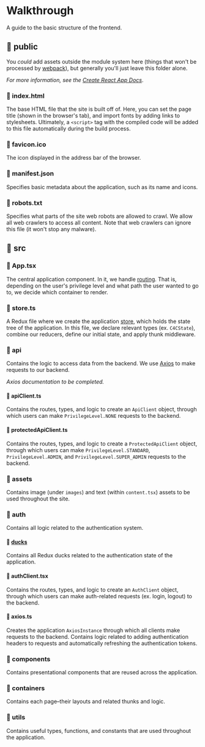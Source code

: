 # Walkthrough

A guide to the basic structure of the frontend.

## :file_folder: public

You _could_ add assets outside the module system here (things that won't be processed by 
[webpack](https://webpack.js.org/concepts/)), but generally you'll just leave this folder alone.

_For more information, see the 
[Create React App Docs](https://create-react-app.dev/docs/using-the-public-folder)_.

### :memo: index.html

The base HTML file that the site is built off of. Here, you can set the page title (shown in the 
browser's tab), and import fonts by adding links to stylesheets. Ultimately, a `<script>` tag with
the compiled code will be added to this file automatically during the build process.

### :memo: favicon.ico

The icon displayed in the address bar of the browser.

### :memo: manifest.json

Specifies basic metadata about the application, such as its name and icons.

### :memo: robots.txt

Specifies what parts of the site web robots are allowed to crawl. We allow all web crawlers to 
access all content. Note that web crawlers can ignore this file (it won't stop any malware).

## :file_folder: src

### :memo: App.tsx

The central application component. In it, we handle [routing](../frontend-guides/sftt-routing.md). 
That is, depending on the user's privilege level and what path the user wanted to go to, we decide 
which container to render.

### :memo: store.ts

A Redux file where we create the application [store](https://redux.js.org/api/store), which holds 
the state tree of the application. In this file, we declare relevant types (ex. `C4CState`), combine 
our reducers, define our initial state, and apply thunk middleware.

### :file_folder: api

Contains the logic to access data from the backend. We use 
[Axios](https://medium.com/@MinimalGhost/what-is-axios-js-and-why-should-i-care-7eb72b111dc0) to 
make requests to our backend.

_Axios documentation to be completed._

#### :memo: apiClient.ts

Contains the routes, types, and logic to create an `ApiClient` object, through which users can make 
`PrivilegeLevel.NONE` requests to the backend.

#### :memo: protectedApiClient.ts

Contains the routes, types, and logic to create a `ProtectedApiClient` object, through which users 
can make `PrivilegeLevel.STANDARD`, `PrivilegeLevel.ADMIN`, and `PrivilegeLevel.SUPER_ADMIN` 
requests to the backend.

### :file_folder: assets

Contains image (under `images`) and text (within `content.tsx`) assets to be used throughout the 
site.

### :file_folder: auth

Contains all logic related to the authentication system.

#### :file_folder: [ducks](https://docs.c4cneu.com/guides/frontend-redux/)

Contains all Redux ducks related to the authentication state of the application.

#### :memo: authClient.tsx

Contains the routes, types, and logic to create an `AuthClient` object, through which users can make
auth-related requests (ex. login, logout) to the backend.

#### :memo: axios.ts

Creates the application `AxiosInstance` through which all clients make requests to the backend. 
Contains logic related to adding authentication headers to requests and automatically refreshing 
the authentication tokens.

### :file_folder: components

Contains presentational components that are reused across the application.

### :file_folder: containers

Contains each page–their layouts and related thunks and logic. 

### :file_folder: utils

Contains useful types, functions, and constants that are used throughout the application.

